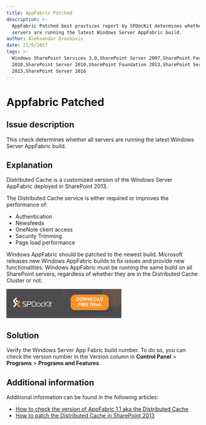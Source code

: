 ```yaml
---
title: AppFabric Patched
description: >-
  AppFabric Patched best practices report by SPDocKit determines whether all
  servers are running the latest Windows Server AppFabric build.
author: Aleksandar Draskovic
date: 21/6/2017
tags: >-
  Windows SharePoint Services 3.0,SharePoint Server 2007,SharePoint Foundation
  2010,SharePoint Server 2010,SharePoint Foundation 2013,SharePoint Server
  2013,SharePoint Server 2016
---
```


# Appfabric Patched

## Issue description

This check determines whether all servers are running the latest Windows Server AppFabric build.

## Explanation

Distributed Cache is a customized version of the Windows Server AppFabric deployed in SharePoint 2013.

The Distributed Cache service is either required or improves the performance of:

* Authentication
* Newsfeeds
* OneNote client access
* Security Trimming
* Page load performance

Windows AppFabric should be patched to the newest build. Microsoft releases new Windows AppFabric builds to fix issues and provide new functionalities. Windows AppFabric must be running the same build on all SharePoint servers, regardless of whether they are in the Distributed Cache Cluster or not.

[![Download SPDocKit](../../.gitbook/assets/spdockit_download.png)](http://bit.ly/2US0Zna)

## Solution

Verify the Windows Server App Fabric build number. To do so, you can check the version number in the Version column in **Control Panel** &gt; **Programs** &gt; **Programs and Features**.

## Additional information

Additional information can be found in the following articles:

* [How to check the version of AppFabric 1.1 aka the Distributed Cache](http://www.wictorwilen.se/how-to-check-the-version-of-appfabric-1.1-aka-the-distributed-cache)
* [How to patch the Distributed Cache in SharePoint 2013](http://www.wictorwilen.se/how-to-patch-the-distributed-cache-in-sharepoint-2013)

